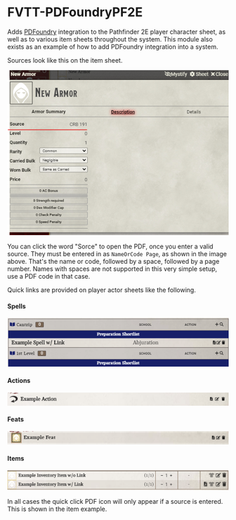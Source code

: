 # FVTT-PDFoundryPF2E
Adds [PDFoundry](https://github.com/Djphoenix719/PDFoundry) integration to the Pathfinder 2E player character sheet, as well as to various item sheets throughout the system. This module also exists as an example of how to add PDFoundry integration into a system.


Sources look like this on the item sheet.

![Source Example](https://github.com/Djphoenix719/FVTT-PDFoundryPF2E/blob/master/.github/source-example.png?raw=true)

You can click the word "Sorce" to open the PDF, once you enter a valid source. They must be entered in as `NameOrCode Page`, as shown in the image above. That's the name or code, followed by a space, followed by a page number. Names with spaces are not supported in this very simple setup, use a PDF code in that case.

Quick links are provided on player actor sheets like the following.

#### Spells
![Example](https://github.com/Djphoenix719/FVTT-PDFoundryPF2E/blob/master/.github/example-spell.png?raw=true)

#### Actions
![Example](https://github.com/Djphoenix719/FVTT-PDFoundryPF2E/blob/master/.github/example-action.png?raw=true)

#### Feats
![Example](https://github.com/Djphoenix719/FVTT-PDFoundryPF2E/blob/master/.github/example-feat.png?raw=true)

#### Items
![Example](https://github.com/Djphoenix719/FVTT-PDFoundryPF2E/blob/master/.github/example-items.png?raw=true)

In all cases the quick click PDF icon will only appear if a source is entered. This is shown in the item example.
